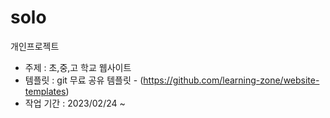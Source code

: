 # solo
개인프로젝트
- 주제 : 초,중,고 학교 웹사이트
- 템플릿 : git 무료 공유 템플릿 - (https://github.com/learning-zone/website-templates)
- 작업 기간 : 2023/02/24 ~ 
